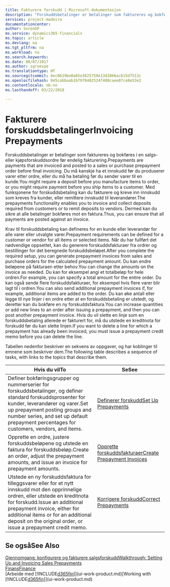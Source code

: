 ```yaml
---
title: Fakturere forskudd | Microsoft-dokumentasjon
description: "Forskuddsbetalinger er betalinger som faktureres og bokføres i en salgs- eller kjøpsforskuddsordre før endelig fakturering. Du må kanskje ha et innskudd før du produserer varer etter ordre, eller du må ha betaling før du sender varer til en kunde. Med funksjonene for forskuddsbetaling kan du fakturere og kreve inn innskudd som kreves fra kunder, eller remittere innskudd til leverandører. Dermed kan du sikre at alle betalinger bokføres mot en faktura."
services: project-madeira
documentationcenter: 
author: SorenGP
ms.service: dynamics365-financials
ms.topic: article
ms.devlang: na
ms.tgt_pltfrm: na
ms.workload: na
ms.search.keywords: 
ms.date: 08/07/2017
ms.author: sgroespe
ms.translationtype: HT
ms.sourcegitcommit: bec0619be0a65e3625759e13d2866ac615d7513c
ms.openlocfilehash: 045cabbaab1b7978402524f408caee87ce8e53e2
ms.contentlocale: nb-no
ms.lasthandoff: 03/22/2018

---
```

# <a name="invoicing-prepayments"></a><span data-ttu-id="1916f-106">Fakturere forskuddsbetalinger</span><span class="sxs-lookup"><span data-stu-id="1916f-106">Invoicing Prepayments</span></span>
<span data-ttu-id="1916f-107">Forskuddsbetalinger er betalinger som faktureres og bokføres i en salgs- eller kjøpsforskuddsordre før endelig fakturering.</span><span class="sxs-lookup"><span data-stu-id="1916f-107">Prepayments are payments that are invoiced and posted to a sales or purchase prepayment order before final invoicing.</span></span> <span data-ttu-id="1916f-108">Du må kanskje ha et innskudd før du produserer varer etter ordre, eller du må ha betaling før du sender varer til en kunde.</span><span class="sxs-lookup"><span data-stu-id="1916f-108">You might require a deposit before you manufacture items to order, or you might require payment before you ship items to a customer.</span></span> <span data-ttu-id="1916f-109">Med funksjonene for forskuddsbetaling kan du fakturere og kreve inn innskudd som kreves fra kunder, eller remittere innskudd til leverandører.</span><span class="sxs-lookup"><span data-stu-id="1916f-109">The prepayments functionality enables you to invoice and collect deposits required from customers or to remit deposits to vendors.</span></span> <span data-ttu-id="1916f-110">Dermed kan du sikre at alle betalinger bokføres mot en faktura.</span><span class="sxs-lookup"><span data-stu-id="1916f-110">Thus, you can ensure that all payments are posted against an invoice.</span></span>  

 <span data-ttu-id="1916f-111">Krav til forskuddsbetaling kan defineres for en kunde eller leverandør for alle varer eller utvalgte varer.</span><span class="sxs-lookup"><span data-stu-id="1916f-111">Prepayment requirements can be defined for a customer or vendor for all items or selected items.</span></span> <span data-ttu-id="1916f-112">Når du har fullført det nødvendige oppsettet, kan du generere forskuddsfakturaer fra ordrer og bestillinger for det beregnede forskuddsbeløpet.</span><span class="sxs-lookup"><span data-stu-id="1916f-112">After you complete the required setup, you can generate prepayment invoices from sales and purchase orders for the calculated prepayment amount.</span></span> <span data-ttu-id="1916f-113">Du kan endre beløpene på fakturaen etter behov.</span><span class="sxs-lookup"><span data-stu-id="1916f-113">You can change the amounts on the invoice as needed.</span></span> <span data-ttu-id="1916f-114">Du kan for eksempel angi et totalbeløp for hele ordren.</span><span class="sxs-lookup"><span data-stu-id="1916f-114">For example, you can specify a total amount for the entire order.</span></span> <span data-ttu-id="1916f-115">Du kan også sende flere forskuddsfakturaer, for eksempel hvis flere varer blir lagt til i ordren.</span><span class="sxs-lookup"><span data-stu-id="1916f-115">You can also send additional prepayment invoices if, for example, additional items are added to the order.</span></span> <span data-ttu-id="1916f-116">Du kan øke antall eller legge til nye linjer i en ordre etter at en forskuddsbetaling er utstedt, og deretter kan du bokføre en ny forskuddsfaktura.</span><span class="sxs-lookup"><span data-stu-id="1916f-116">You can increase quantities or add new lines to an order after issuing a prepayment, and then you can post another prepayment invoice.</span></span> <span data-ttu-id="1916f-117">Hvis du vil slette en linje som en forskuddsbetaling allerede er fakturert for, må du utstede en kreditnota for forskudd før du kan slette linjen.</span><span class="sxs-lookup"><span data-stu-id="1916f-117">If you want to delete a line for which a prepayment has already been invoiced, you must issue a prepayment credit memo before you can delete the line.</span></span>  

 <span data-ttu-id="1916f-118">Tabellen nedenfor beskriver en sekvens av oppgaver, og har koblinger til emnene som beskriver dem.</span><span class="sxs-lookup"><span data-stu-id="1916f-118">The following table describes a sequence of tasks, with links to the topics that describe them.</span></span>

|<span data-ttu-id="1916f-119">**Hvis du vil**</span><span class="sxs-lookup"><span data-stu-id="1916f-119">**To**</span></span>|<span data-ttu-id="1916f-120">**Se**</span><span class="sxs-lookup"><span data-stu-id="1916f-120">**See**</span></span>|  
|------------|-------------|  
|<span data-ttu-id="1916f-121">Definer bokføringsgrupper og nummerserier for forskuddsbetalinger, og definer standard forskuddsprosenter for kunder, leverandører og varer.</span><span class="sxs-lookup"><span data-stu-id="1916f-121">Set up prepayment posting groups and number series, and set up default prepayment percentages for customers, vendors, and items.</span></span>|[<span data-ttu-id="1916f-122">Definerer forskudd</span><span class="sxs-lookup"><span data-stu-id="1916f-122">Set Up Prepayments</span></span>](finance-set-up-prepayments.md)|
|<span data-ttu-id="1916f-123">Opprette en ordre, justere forskuddsbeløpene og utstede en faktura for forskuddsbeløp.</span><span class="sxs-lookup"><span data-stu-id="1916f-123">Create an order, adjust the prepayment amounts, and issue an invoice for prepayment amounts.</span></span>|[<span data-ttu-id="1916f-124">Opprette forskuddsfakturaer</span><span class="sxs-lookup"><span data-stu-id="1916f-124">Create Prepayment Invoices</span></span>](finance-how-to-create-prepayment-invoices.md)|  
|<span data-ttu-id="1916f-125">Utstede en ny forskuddsfaktura for tilleggsvarer eller for et nytt innskudd mot den opprinnelige ordren, eller utstede en kreditnota for forskudd.</span><span class="sxs-lookup"><span data-stu-id="1916f-125">Issue an additional prepayment invoice, either for additional items or for an additional deposit on the original order, or issue a prepayment credit memo.</span></span>|[<span data-ttu-id="1916f-126">Korrigere forskudd</span><span class="sxs-lookup"><span data-stu-id="1916f-126">Correct Prepayments</span></span>](finance-how-to-correct-prepayments.md)|  

## <a name="see-also"></a><span data-ttu-id="1916f-127">Se også</span><span class="sxs-lookup"><span data-stu-id="1916f-127">See Also</span></span>  
[<span data-ttu-id="1916f-128">Gjennomgang: konfigurere og fakturere salgsforskudd</span><span class="sxs-lookup"><span data-stu-id="1916f-128">Walkthrough: Setting Up and Invoicing Sales Prepayments</span></span>](walkthrough-setting-up-and-invoicing-sales-prepayments.md)  
[<span data-ttu-id="1916f-129">Finans</span><span class="sxs-lookup"><span data-stu-id="1916f-129">Finance</span></span>](finance.md)  
<span data-ttu-id="1916f-130">[Arbeide med [!INCLUDE[d365fin](includes/d365fin_md.md)]](ui-work-product.md)</span><span class="sxs-lookup"><span data-stu-id="1916f-130">[Working with [!INCLUDE[d365fin](includes/d365fin_md.md)]](ui-work-product.md)</span></span>

